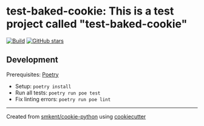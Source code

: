 # test-baked-cookie: This is a test project called "test-baked-cookie"

[![Build](https://img.shields.io/github/checks-status/ness/test-baked-cookie/master?label=build)][gh-actions]
[![GitHub stars](https://img.shields.io/github/stars/ness/test-baked-cookie?style=social)][repo]

## Development

Prerequisites: [Poetry][poetry]

* Setup: `poetry install`
* Run all tests: `poetry run poe test`
* Fix linting errors: `poetry run poe lint`

---

Created from [smkent/cookie-python][cookie-python] using
[cookiecutter][cookiecutter]

[cookie-python]: https://github.com/smkent/cookie-python
[cookiecutter]: https://github.com/cookiecutter/cookiecutter
[gh-actions]: https://github.com/ness/test-baked-cookie/actions?query=branch%3Amaster
[poetry]: https://python-poetry.org/docs/#installation
[repo]: https://github.com/ness/test-baked-cookie
